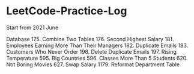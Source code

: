 # LeetCode-Practice-Log
Start from 2021 June

Database
175. Combine Two Tables
176. Second Highest Salary
181. Employees Earning More Than Their Managers
182. Duplicate Emails
183. Customers Who Never Order
196. Delete Duplicate Emails
197. Rising Temperature
595. Big Countries
596. Classes More Than 5 Students
620. Not Boring Movies
627. Swap Salary
1179. Reformat Department Table
